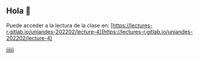 ## Hola 👋

Puede acceder a la lectura de la clase en: [https://lectures-r.gitlab.io/uniandes-202202/lecture-4](https://lectures-r.gitlab.io/uniandes-202202/lecture-4)

jjjjjj
